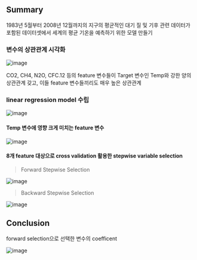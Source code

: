 ## Summary 

1983년 5월부터 2008년 12월까지의 지구의 평균적인 대기 질 및 기후 관련 데이터가 포함된 데이터셋에서 세계의 평균 기온을 예측하기 위한 모델 만들기

### 변수의 상관관계 시각화 
![image](https://user-images.githubusercontent.com/87505072/130894735-3c439afd-ecb0-4712-a1b3-bae73bf3c1fe.png)

CO2, CH4, N2O, CFC.12 등의 feature 변수들이 Target 변수인 Temp와 강한 양의 상관관계 갖고, 이들 feature 변수들끼리도 매우 높은 상관관계 

### linear regression model 수립 
![image](https://user-images.githubusercontent.com/87505072/130895650-51183a49-ca60-4c07-8851-2e906a70559a.png)

#### Temp 변수에 영향 크게 미치는 feature 변수 
![image](https://user-images.githubusercontent.com/87505072/130895729-fbe65b39-27d7-488e-8c42-3e4ba31a873f.png)

#### 8개 feature 대상으로 cross validation 활용한 stepwise variable selection
>Forward Stepwise Selection

![image](https://user-images.githubusercontent.com/87505072/130903286-1f35ebdf-63a9-47a1-acd8-deabe624c829.png)

>Backward Stepwise Selection 

![image](https://user-images.githubusercontent.com/87505072/130903322-bd1ee7f4-014d-4195-83c5-27f649017a84.png)


## Conclusion
forward selection으로 선택한 변수의 coefficent 

![image](https://user-images.githubusercontent.com/87505072/130905679-ed21d5c9-57fa-4580-af92-1697192f927c.png)

